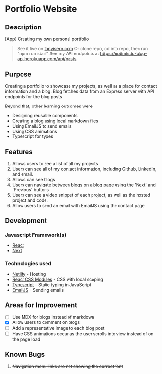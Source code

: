# Portfolio Website

## Description

[App] Creating my own personal portfolio

> See it live on [tonyisern.com](tonyisern.com)
> Or clone repo, cd into repo, then run "npm run start"
> See my API endpoints at https://optimistic-blog-api.herokuapp.com/api/posts

## Purpose

Creating a portfolio to showcase my projects, as well as a place for contact information and a blog. Blog fetches data from an Express server with API endpoints for the blog posts

Beyond that, other learning outcomes were:

- Designing reusable components
- Creating a blog using local markdown files
- Using EmailJS to send emails
- Using CSS animations
- Typescript for types


## Features

1. Allows users to see a list of all my projects
2. Users can see all of my contact information, including Github, LinkedIn, and email.
3. Allows can see blogs
4. Users can navigate between blogs on a blog page using the 'Next' and 'Previous' buttons
5. Users can see a video snippet of each project, as well as the hosted project and code.
6. Allow users to send an email with EmailJS using the contact page

## Development

### Javascript Framework(s)

- [React](https://github.com/facebook/create-react-app)
- [Next](https://nextjs.org/)

### Technologies used

- [Netlify](https://www.netlify.com/) - Hosting
- [React CSS Modules](https://github.com/gajus/react-css-modules) - CSS with local scoping
- [Typescript](https://www.typescriptlang.org/) - Static typing in JavaScript
- [EmailJS](https://www.emailjs.com/) - Sending emails


## Areas for Improvement

* [ ] Use MDX for blogs instead of markdown
* [x] Allow users to comment on blogs
* [ ] Add a representative image to each blog post
* [ ] Have CSS animations occur as the user scrolls into view instead of on the page load

## Known Bugs

1. <s> Navigation menu links are not showing the correct font </s>
